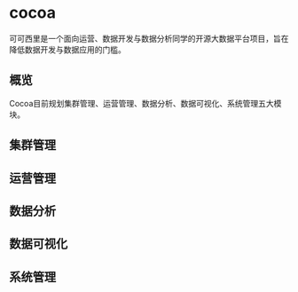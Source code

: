 # cocoa
可可西里是一个面向运营、数据开发与数据分析同学的开源大数据平台项目，旨在降低数据开发与数据应用的门槛。

## 概览
Cocoa目前规划集群管理、运营管理、数据分析、数据可视化、系统管理五大模块。

## 集群管理


## 运营管理

## 数据分析

## 数据可视化

## 系统管理

